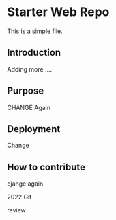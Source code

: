 # Starter Web Repo

This is a simple file.

## Introduction
Adding more ....

## Purpose
CHANGE Again

## Deployment
Change
## How to contribute
cjange again

2022 Git

review


